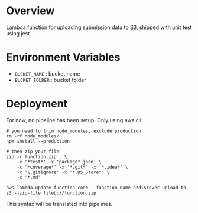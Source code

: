 # Overview
Lambda function for uploading submission data to S3, shipped with unit test using jest.

# Environment Variables
* `BUCKET_NAME` : bucket name
* `BUCKET_FOLDER` : bucket folder

# Deployment
For now, no pipeline has been setup.
Only using aws cli:

    # you need to trim node_modules, exclude production
    rm -rf node_modules/
    npm install --production

    # then zip your file
    zip -r function.zip . \
        -x '*test*' -x 'package*.json' \
        -x '*coverage*' -x '*.git*' -x '*.idea*' \
        -x '\.gitignore' -x '*.DS_Store*' \
        -x '*.md'

    aws lambda update-function-code --function-name azdiscover-upload-to-s3 --zip-file fileb://function.zip


This syntax will be translated into pipelines.
